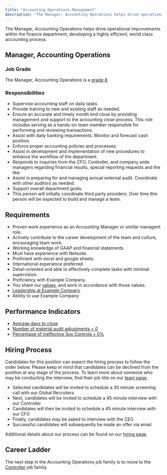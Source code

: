 ```yaml
---
title: "Accounting Operations Management"
description: "The Manager, Accounting Operations helps drive operational improvements within the finance department, developing a highly efficient, world class accounting process."
---
```


The Manager, Accounting Operations  helps drive operational improvements within the finance department, developing a highly efficient, world class accounting process.

## Manager, Accounting Operations

### Job Grade

The Manager, Accounting Operations is a [grade 8](/handbook/total-rewards/compensation/compensation-calculator/#example_company-job-grades).

### Responsibilities

- Supervise accounting staff on daily tasks.
- Provide training to new and existing staff as needed.
- Ensure an accurate and timely month end close by providing management and support to the accounting close process. This role includes serving as a hands-on team member responsible for performing and reviewing transactions.
- Assist with daily banking requirements.  Monitor and forecast cash position.
- Enforce proper accounting policies and processes.
- Assist in development and implementation of new procedures to enhance the workflow of the department.
- Responds to inquiries from the CFO, Controller, and company wide managers regarding financial results, special reporting requests and the like.
- Assist in preparing for and managing annual external audit.  Coordinate with other auditors as needed.
- Support overall department goals.
- This person will initially coordinate third party providers. Over time this person will be expected to build and manage a team.

## Requirements

- Proven work experience as an Accounting Manager or similar managent role.
- Actively contribute to the career development of the team and culture, encouraging team work.
- Working knowledge of GAAP and financial statements.
- Must have experience with Netsuite.
- Proficient with excel and google sheets.
- International experience preferred.
- Detail-oriented and able to effectively complete tasks with minimal supervision.
- Proficiency with Example Company.
- You share our [values](/handbook/values/), and work in accordance with those values.
- [Leadership at Example Company](/handbook/company/structure/#management-group)
- Ability to use Example Company

## Performance Indicators

- [Average days to close](/handbook/finance/accounting/#average-days-to-close-kpi-definition)
- [Number of material audit adjustments = 0](https://internal.example_company.com/handbook/internal-audit/#performance-measures-for-accounting-and-finance-function-related-to-audit)
- [Percentage of ineffective Sox Controls = 0%](https://internal.example_company.com/handbook/internal-audit/#performance-measures-for-accounting-and-finance-function-related-to-audit)

## Hiring Process

Candidates for this position can expect the hiring process to follow the order below. Please keep in mind that candidates can be declined from the position at any stage of the process. To learn more about someone who may be conducting the interview, find their job title on our [team page](/handbook/company/team/).

- Selected candidates will be invited to schedule a 30 minute screening call with our Global Recruiters
- Next, candidates will be invited to schedule a 45 minute interview with our Controller
- Candidates will then be invited to schedule a 45 minute interview with our CFO
- Finally, candidates may be asked to interview with the CEO
- Successful candidates will subsequently be made an offer via email

Additional details about our process can be found on our [hiring page](/handbook/hiring/interviewing/).

## Career Ladder

The next step in the Accounting Operations job family is to move to the [Controller](/job-families/finance/corporate-controller/) job family.
